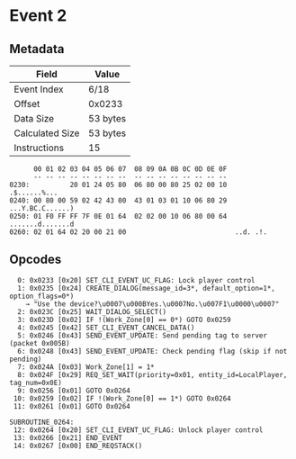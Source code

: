 # Event 2

## Metadata

| Field           | Value    |
|-----------------|----------|
| Event Index     | 6/18     |
| Offset          | 0x0233   |
| Data Size       | 53 bytes |
| Calculated Size | 53 bytes |
| Instructions    | 15       |

```
      00 01 02 03 04 05 06 07  08 09 0A 0B 0C 0D 0E 0F
      -- -- -- -- -- -- -- --  -- -- -- -- -- -- -- --
0230:          20 01 24 05 80  06 80 00 80 25 02 00 10      .$......%...
0240: 00 80 00 59 02 42 43 00  43 01 03 01 10 06 80 29  ...Y.BC.C......)
0250: 01 F0 FF FF 7F 0E 01 64  02 02 00 10 06 80 00 64  .......d.......d
0260: 02 01 64 02 20 00 21 00                           ..d. .!.        
```

## Opcodes

```
  0: 0x0233 [0x20] SET_CLI_EVENT_UC_FLAG: Lock player control
  1: 0x0235 [0x24] CREATE_DIALOG(message_id=3*, default_option=1*, option_flags=0*)
    → "Use the device?\u0007\u000BYes.\u0007No.\u007F1\u0000\u0007"
  2: 0x023C [0x25] WAIT_DIALOG_SELECT()
  3: 0x023D [0x02] IF !(Work_Zone[0] == 0*) GOTO 0x0259
  4: 0x0245 [0x42] SET_CLI_EVENT_CANCEL_DATA()
  5: 0x0246 [0x43] SEND_EVENT_UPDATE: Send pending tag to server (packet 0x005B)
  6: 0x0248 [0x43] SEND_EVENT_UPDATE: Check pending flag (skip if not pending)
  7: 0x024A [0x03] Work_Zone[1] = 1*
  8: 0x024F [0x29] REQ_SET_WAIT(priority=0x01, entity_id=LocalPlayer, tag_num=0x0E)
  9: 0x0256 [0x01] GOTO 0x0264
 10: 0x0259 [0x02] IF !(Work_Zone[0] == 1*) GOTO 0x0264
 11: 0x0261 [0x01] GOTO 0x0264

SUBROUTINE_0264:
 12: 0x0264 [0x20] SET_CLI_EVENT_UC_FLAG: Unlock player control
 13: 0x0266 [0x21] END_EVENT
 14: 0x0267 [0x00] END_REQSTACK()
```
